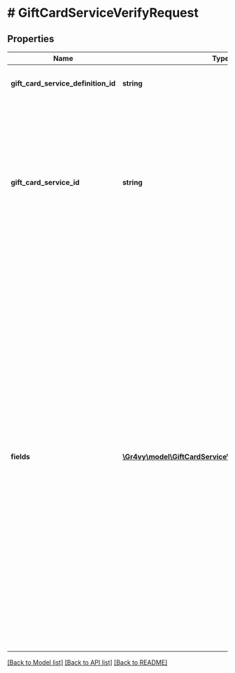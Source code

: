 # # GiftCardServiceVerifyRequest

## Properties

Name | Type | Description | Notes
------------ | ------------- | ------------- | -------------
**gift_card_service_definition_id** | **string** | The ID of the gift card service to use. |
**gift_card_service_id** | **string** | The ID of the gift card service. Required if sending a partial set of credentials in the &#x60;fields&#x60; property. This will merge the provided fields with those already on the service. | [optional]
**fields** | [**\Gr4vy\model\GiftCardServiceVerifyRequestFieldsInner[]**](GiftCardServiceVerifyRequestFieldsInner.md) | A list of fields where each field is a key-value pair that represents a defined field in the definition of the service. You are not required to send the full list of fields if the credentials for the service are already stored. For example, if your credentials for &#x60;qwikcilver-gift-card&#x60; are stored and you only provide a &#x60;secret_key&#x60; in the request, it will override the stored &#x60;secret_key&#x60; and verify the resulting set of credentials against the service. |

[[Back to Model list]](../../README.md#models) [[Back to API list]](../../README.md#endpoints) [[Back to README]](../../README.md)

